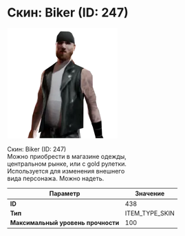 # Скин: Biker (ID: 247)

![Item Image](../img/438.webp?raw=true)

Скин: Biker (ID: 247)<br>Можно приобрести в магазине одежды,<br>центральном рынке, или с gold рулетки.<br>Используется для изменения внешнего<br>вида персонажа. Можно надеть.


| Параметр | Значение |
|----------|----------|
| **ID** | 438 |
| **Тип** | ITEM_TYPE_SKIN |
| **Максимальный уровень прочности** | 100 |


